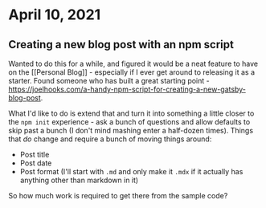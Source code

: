 # April 10, 2021

## Creating a new blog post with an npm script

Wanted to do this for a while, and figured it would be a neat feature to have on the [[Personal Blog]] - especially if I ever get around to releasing it as a starter.  Found someone who has built a great starting point - https://joelhooks.com/a-handy-npm-script-for-creating-a-new-gatsby-blog-post.

What I'd like to do is extend that and turn it into something a little closer to the `npm init` experience - ask a bunch of questions and allow defaults to skip past a bunch (I don't mind mashing enter a half-dozen times).  Things that _do_ change and require a bunch of moving things around:

- Post title
- Post date
- Post format (I'll start with `.md` and only make it `.mdx` if it actually has anything other than markdown in it)

So how much work is required to get there from the sample code?

